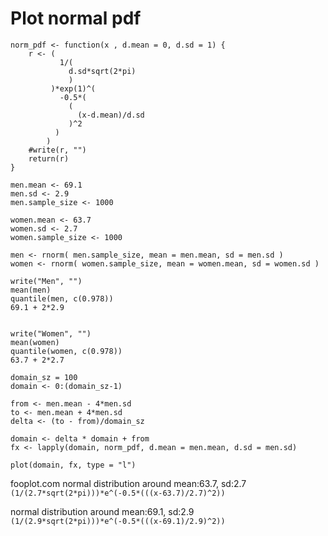 # Plot normal pdf
```
norm_pdf <- function(x , d.mean = 0, d.sd = 1) {
    r <- (
           1/(
             d.sd*sqrt(2*pi)
             )
         )*exp(1)^(
           -0.5*(
             (
               (x-d.mean)/d.sd
             )^2
          )
        )
    #write(r, "")
    return(r)
}

men.mean <- 69.1
men.sd <- 2.9
men.sample_size <- 1000

women.mean <- 63.7
women.sd <- 2.7
women.sample_size <- 1000

men <- rnorm( men.sample_size, mean = men.mean, sd = men.sd )
women <- rnorm( women.sample_size, mean = women.mean, sd = women.sd )

write("Men", "")
mean(men)
quantile(men, c(0.978))
69.1 + 2*2.9


write("Women", "")
mean(women)
quantile(women, c(0.978))
63.7 + 2*2.7

domain_sz = 100
domain <- 0:(domain_sz-1)

from <- men.mean - 4*men.sd
to <- men.mean + 4*men.sd
delta <- (to - from)/domain_sz

domain <- delta * domain + from
fx <- lapply(domain, norm_pdf, d.mean = men.mean, d.sd = men.sd)

plot(domain, fx, type = "l")
```

fooplot.com
normal distribution around mean:63.7, sd:2.7
`(1/(2.7*sqrt(2*pi)))*e^(-0.5*(((x-63.7)/2.7)^2))`

normal distribution around mean:69.1, sd:2.9
`(1/(2.9*sqrt(2*pi)))*e^(-0.5*(((x-69.1)/2.9)^2))`
